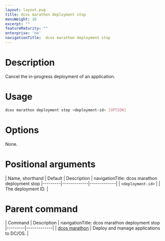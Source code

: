 ```yaml
---
layout: layout.pug
title: dcos marathon deployment stop
menuWeight: 16
excerpt: ""
featureMaturity: ""
enterprise: 'no'
navigationTitle:  dcos marathon deployment stop
---
```


<!-- This source repo for this topic is https://github.com/dcos/dcos-docs -->


# Description
Cancel the in-progress deployment of an application.

# Usage

```bash
dcos marathon deployment stop <deployment-id> [OPTION]
```

# Options

None.

# Positional arguments

| Name, shorthand | Default | Description |
navigationTitle:  dcos marathon deployment stop
|---------|-------------|-------------|
| `<deployment-id>`   |             |  The deployment ID. |

# Parent command

| Command | Description |
navigationTitle:  dcos marathon deployment stop
|---------|-------------|
| [dcos marathon](/docs/1.10/cli/command-reference/dcos-marathon/) | Deploy and manage applications to DC/OS. |

<!-- # Examples -->
